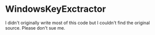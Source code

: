 # WindowsKeyExctractor
I didn't originally write most of this code but I couldn't find the original source.
Please don't sue me.
